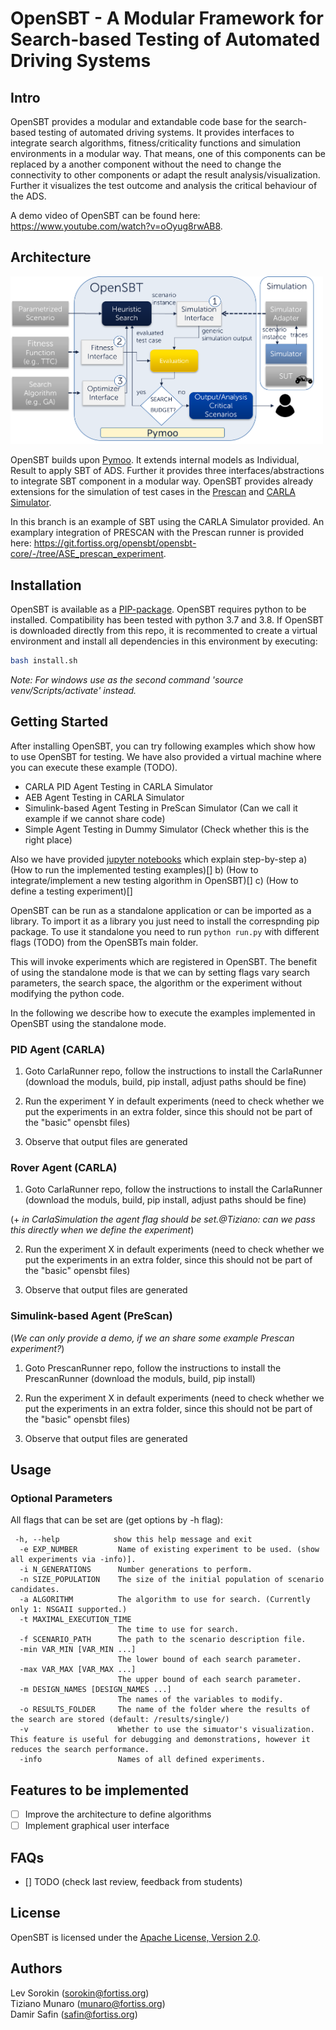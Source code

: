 # OpenSBT - A Modular Framework for Search-based Testing of Automated Driving Systems


## Intro

OpenSBT provides a modular and extandable code base for the search-based testing of automated driving systems. It provides interfaces to integrate search algorithms, fitness/criticality functions and simulation environments in a modular way. That means, one of this components can be replaced by a another component without the need to change the connectivity to other components or adapt the result analysis/visualization. Further it visualizes the test outcome and analysis the critical behaviour of the ADS. 

A demo video of OpenSBT can be found here: https://www.youtube.com/watch?v=oOyug8rwAB8.


## Architecture

[<img src="doc/figures/OpenSBT_architecture.png" width="500"/>]()

OpenSBT builds upon [Pymoo](https://pymoo.org/). It extends internal models as Individual, Result to apply SBT of ADS.
Further it provides three interfaces/abstractions to integrate 
SBT component in a modular way.
OpenSBT provides already extensions for the simulation of test cases in the [Prescan](https://git.fortiss.org/opensbt/prescan_runner) and [CARLA Simulator](https://git.fortiss.org/opensbt/carla-runner). 

In this branch is an example of SBT using the CARLA Simulator provided. An examplary integration of PRESCAN with the Prescan runner is provided here:
https://git.fortiss.org/opensbt/opensbt-core/-/tree/ASE_prescan_experiment.

## Installation

OpenSBT is available as a [PIP-package](TODO). OpenSBT requires python to be installed. Compatibility has been tested with python 3.7 and 3.8. 
If OpenSBT is downloaded directly from this repo, it is recommented to create a virtual environment and install all dependencies in this environment by executing:

```bash
bash install.sh
```

*Note: For windows use as the second command 'source venv/Scripts/activate' instead.*

## Getting Started
After installing OpenSBT, you can try following examples which show how to use OpenSBT for testing. We have also provided a virtual machine
where you can execute these example (TODO).

- CARLA PID Agent Testing in CARLA Simulator 
- AEB Agent Testing in CARLA Simulator
- Simulink-based Agent Testing in PreScan Simulator (Can we call it example if we cannot share code)
- Simple Agent Testing in Dummy Simulator (Check whether this is the right place)

Also we have provided [jupyter notebooks](doc/jupyter/) which explain step-by-step 
a) (How to run the implemented testing examples)[]
b) (How to integrate/implement a new testing algorithm in OpenSBT)[]
c) (How to define a testing experiment)[]

OpenSBT can be run as a standalone application or can be imported as a library. To import it as a library you just need to install the correspnding pip package. To use it standalone you need to run `python run.py` with different flags (TODO) from the OpenSBTs main folder.

This will invoke experiments which are registered in OpenSBT. The benefit of using the standalone mode is that we can by setting flags vary search parameters, the search space, the algorithm or the experiment without modifying the python code.

In the following we describe how to execute the examples implemented in OpenSBT using the standalone mode.

### PID Agent (CARLA)

1. Goto CarlaRunner repo, follow the instructions to install the CarlaRunner 
(download the moduls, build, pip install, adjust paths should be fine)

2. Run the experiment Y in default experiments (need to check whether we put the experiments in an extra folder, since this should not be part of the "basic" opensbt files)

3. Observe that output files are generated

### Rover Agent (CARLA)

1. Goto CarlaRunner repo, follow the instructions to install the CarlaRunner 
(download the moduls, build, pip install, adjust paths should be fine)

(+ *in CarlaSimulation the agent flag should be set.@Tiziano: can we pass this directly when we define the experiment*)

2. Run the experiment X in default experiments (need to check whether we put the experiments in an extra folder, since this should not be part of the "basic" opensbt files)

3. Observe that output files are generated

### Simulink-based Agent (PreScan) 
(*We can only provide a demo, if we an share some example Prescan experiment?*)

1. Goto PrescanRunner repo, follow the instructions to install the PrescanRunner 
(download the moduls, build, pip install)

2. Run the experiment X in default experiments (need to check whether we put the experiments in an extra folder, since this should not be part of the "basic" opensbt files)

3. Observe that output files are generated


## Usage


### Optional Parameters

All flags that can be set are (get options by -h flag):

```
 -h, --help            show this help message and exit
  -e EXP_NUMBER         Name of existing experiment to be used. (show all experiments via -info)].
  -i N_GENERATIONS      Number generations to perform.
  -n SIZE_POPULATION    The size of the initial population of scenario candidates.
  -a ALGORITHM          The algorithm to use for search. (Currently only 1: NSGAII supported.)
  -t MAXIMAL_EXECUTION_TIME
                        The time to use for search.
  -f SCENARIO_PATH      The path to the scenario description file.
  -min VAR_MIN [VAR_MIN ...]
                        The lower bound of each search parameter.
  -max VAR_MAX [VAR_MAX ...]
                        The upper bound of each search parameter.
  -m DESIGN_NAMES [DESIGN_NAMES ...]
                        The names of the variables to modify.
  -o RESULTS_FOLDER     The name of the folder where the results of the search are stored (default: /results/single/)
  -v                    Whether to use the simuator's visualization. This feature is useful for debugging and demonstrations, however it reduces the search performance.
  -info                 Names of all defined experiments.
```

## Features to be implemented

- [ ] Improve the architecture to define algorithms
- [ ] Implement graphical user interface

## FAQs

- [] TODO (check last review, feedback from students)

## License

OpenSBT is licensed under the [Apache License, Version 2.0](LICENSE).

## Authors

Lev Sorokin (sorokin@fortiss.org) \
Tiziano Munaro (munaro@fortiss.org) \
Damir Safin (safin@fortiss.org) 

